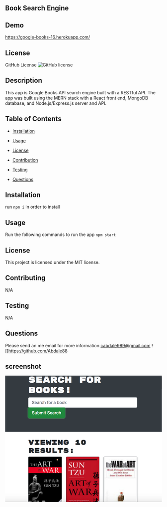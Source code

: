 
## Book Search Engine
## Demo
https://google-books-16.herokuapp.com/

## License
   GitHub License ![GitHub license](https://img.shields.io/badge/license-MIT-coral.svg)
   
## Description
 This app is Google Books API search engine built with a RESTful API. The app was built using the MERN stack with a React front end, MongoDB database, and Node.js/Express.js server and API.   
   
   ## Table of Contents

   * [Installation](#installation)

   * [Usage](#usage)

   * [License](#license)

   * [Contribution](#contributing)

   * [Testing](#testing)

   * [Questions](#questions)

## Installation
  run `npm i` in order to install

## Usage
 Run the following commands to run the app `npm start`

## License
This project is licensed under the MIT license.
 
 

## Contributing
 N/A

## Testing
 N/A


## Questions
Please send an me email for more information
cabdale989@gmail.com
![]https://github.com/Abdale88
     
## screenshot
![](./image/img.png)
